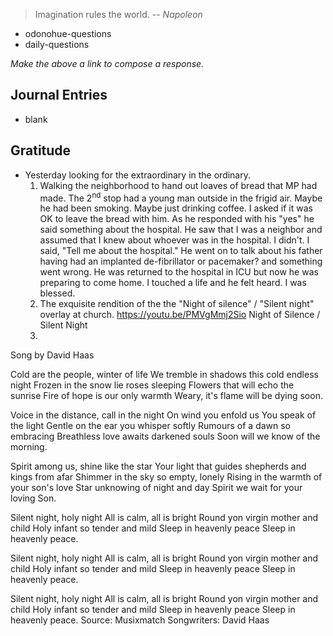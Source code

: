 > Imagination rules the world.
> -- <cite>Napoleon</cite>
- odonohue-questions
- daily-questions

*Make the above a link to compose a response.*
## Journal Entries
-  blank

## Gratitude
- Yesterday looking for the extraordinary in the ordinary. 
	1. Walking the neighborhood to hand out loaves of bread that MP had made. The 2<sup>nd</sup> stop had a young man outside in the frigid air. Maybe he had been smoking. Maybe just drinking coffee. I asked if it was OK to leave the bread with him. As he responded with his "yes" he said something about the hospital. He saw that I was a neighbor and assumed that I knew about whoever was in the hospital. I didn't. I said, "Tell me about the hospital." 
	   He went on to talk about his father having had an implanted de-fibrillator or pacemaker? and something went wrong. He was returned to the hospital in ICU but now he was preparing to come home.
	   I touched a life and he felt heard. I was blessed.
	2. The exquisite rendition of the the "Night of silence" / "Silent night" overlay at church.
	   https://youtu.be/PMVgMmj2Sio
	   Night of Silence / Silent Night
	3. 
Song by David Haas

Cold are the people, winter of life
We tremble in shadows this cold endless night
Frozen in the snow lie roses sleeping
Flowers that will echo the sunrise
Fire of hope is our only warmth
Weary, it's flame will be dying soon.

Voice in the distance, call in the night
On wind you enfold us You speak of the light
Gentle on the ear you whisper softly
Rumours of a dawn so embracing
Breathless love awaits darkened souls
Soon will we know of the morning.

Spirit among us, shine like the star
Your light that guides shepherds and kings from afar
Shimmer in the sky so empty, lonely
Rising in the warmth of your son's love
Star unknowing of night and day
Spirit we wait for your loving Son.

Silent night, holy night
All is calm, all is bright
Round yon virgin mother and child
Holy infant so tender and mild
Sleep in heavenly peace
Sleep in heavenly peace.

Silent night, holy night
All is calm, all is bright
Round yon virgin mother and child
Holy infant so tender and mild
Sleep in heavenly peace
Sleep in heavenly peace.

Silent night, holy night
All is calm, all is bright
Round yon virgin mother and child
Holy infant so tender and mild
Sleep in heavenly peace
Sleep in heavenly peace.
Source: Musixmatch
Songwriters: David Haas



